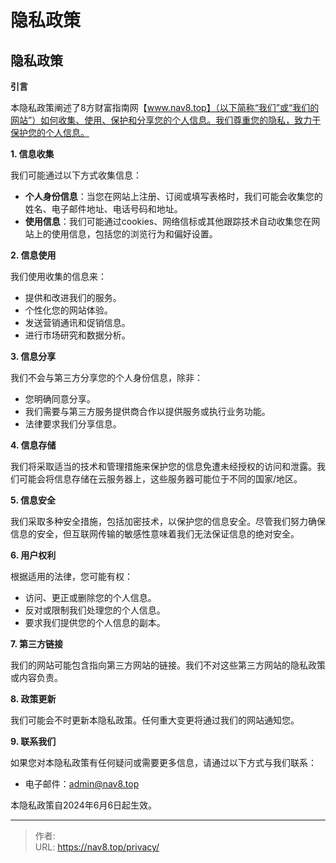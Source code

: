 # 隐私政策


## 隐私政策

**引言**

本隐私政策阐述了8方财富指南网【www.nav8.top】（以下简称“我们”或“我们的网站”）如何收集、使用、保护和分享您的个人信息。我们尊重您的隐私，致力于保护您的个人信息。

**1. 信息收集**

我们可能通过以下方式收集信息：

- **个人身份信息**：当您在网站上注册、订阅或填写表格时，我们可能会收集您的姓名、电子邮件地址、电话号码和地址。
- **使用信息**：我们可能通过cookies、网络信标或其他跟踪技术自动收集您在网站上的使用信息，包括您的浏览行为和偏好设置。

**2. 信息使用**

我们使用收集的信息来：

- 提供和改进我们的服务。
- 个性化您的网站体验。
- 发送营销通讯和促销信息。
- 进行市场研究和数据分析。

**3. 信息分享**

我们不会与第三方分享您的个人身份信息，除非：

- 您明确同意分享。
- 我们需要与第三方服务提供商合作以提供服务或执行业务功能。
- 法律要求我们分享信息。

**4. 信息存储**

我们将采取适当的技术和管理措施来保护您的信息免遭未经授权的访问和泄露。我们可能会将信息存储在云服务器上，这些服务器可能位于不同的国家/地区。

**5. 信息安全**

我们采取多种安全措施，包括加密技术，以保护您的信息安全。尽管我们努力确保信息的安全，但互联网传输的敏感性意味着我们无法保证信息的绝对安全。

**6. 用户权利**

根据适用的法律，您可能有权：

- 访问、更正或删除您的个人信息。
- 反对或限制我们处理您的个人信息。
- 要求我们提供您的个人信息的副本。

**7. 第三方链接**

我们的网站可能包含指向第三方网站的链接。我们不对这些第三方网站的隐私政策或内容负责。

**8. 政策更新**

我们可能会不时更新本隐私政策。任何重大变更将通过我们的网站通知您。

**9. 联系我们**

如果您对本隐私政策有任何疑问或需要更多信息，请通过以下方式与我们联系：

- 电子邮件：admin@nav8.top


本隐私政策自2024年6月6日起生效。



---

> 作者:   
> URL: https://nav8.top/privacy/  

